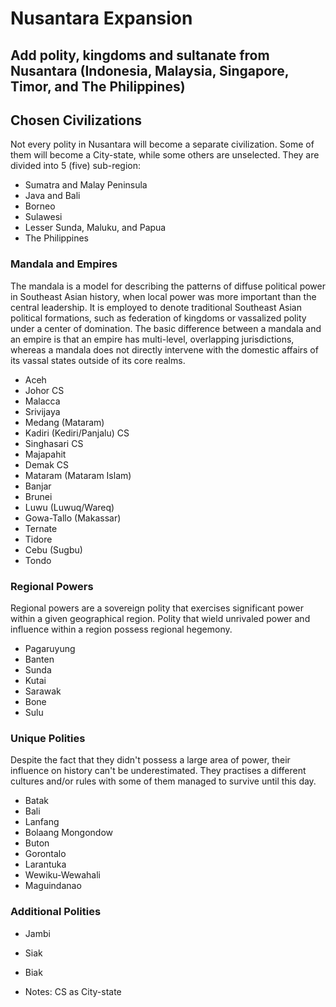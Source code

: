 # Nusantara Expansion
Add polity, kingdoms and sultanate from Nusantara (Indonesia, Malaysia, Singapore, Timor, and The Philippines)
-

## Chosen Civilizations
Not every polity in Nusantara will become a separate civilization. Some of them will become a City-state, while some others are unselected. They are divided into 5 (five) sub-region:
- Sumatra and Malay Peninsula
- Java and Bali
- Borneo
- Sulawesi
- Lesser Sunda, Maluku, and Papua
- The Philippines

### Mandala and Empires
The mandala is a model for describing the patterns of diffuse political power in Southeast Asian history, when local power was more important than the central leadership. It is employed to denote traditional Southeast Asian political formations, such as federation of kingdoms or vassalized polity under a center of domination.
The basic difference between a mandala and an empire is that an empire has multi-level, overlapping jurisdictions, whereas a mandala does not directly intervene with the domestic affairs of its vassal states outside of its core realms.
- Aceh
- Johor CS
- Malacca
- Srivijaya
- Medang (Mataram)
- Kadiri (Kediri/Panjalu) CS
- Singhasari CS
- Majapahit
- Demak CS
- Mataram (Mataram Islam)
- Banjar
- Brunei
- Luwu (Luwuq/Wareq)
- Gowa-Tallo (Makassar)
- Ternate
- Tidore
- Cebu (Sugbu)
- Tondo

### Regional Powers
Regional powers are a sovereign polity that exercises significant power within a given geographical region. Polity that wield unrivaled power and influence within a region possess regional hegemony.
- Pagaruyung
- Banten
- Sunda
- Kutai
- Sarawak
- Bone
- Sulu

### Unique Polities
Despite the fact that they didn't possess a large area of power, their influence on history can't be underestimated. They practises a different cultures and/or rules with some of them managed to survive until this day.
- Batak
- Bali
- Lanfang
- Bolaang Mongondow
- Buton
- Gorontalo
- Larantuka
- Wewiku-Wewahali
- Maguindanao

### Additional Polities
- Jambi
- Siak
- Biak

- Notes: CS as City-state
